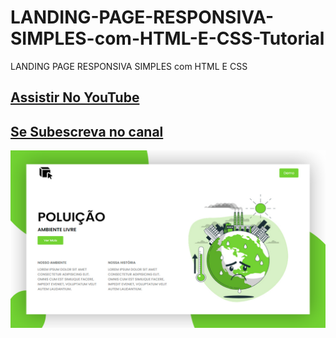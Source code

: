 # LANDING-PAGE-RESPONSIVA-SIMPLES-com-HTML-E-CSS-Tutorial
LANDING PAGE RESPONSIVA SIMPLES com HTML E CSS
## [Assistir No YouTube](https://www.youtube.com/watch?v=xBJebak-ddY)
## [Se Subescreva no canal](https://www.youtube.com/channel/UCxKIsX5OXyyNWVmomuDc-LA?sub_confirmation=1)
![Resume cv](/Como-Fazer-uma-LANDING-PAGE-RESPONSIVA-SIMPLES-com-HTML-E-CSS.jpg)
